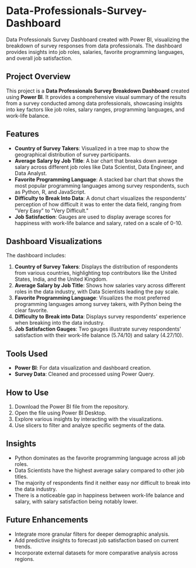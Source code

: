# Data-Professionals-Survey-Dashboard
Data Professionals Survey Dashboard created with Power BI, visualizing the breakdown of survey responses from data professionals. The dashboard provides insights into job roles, salaries, favorite programming languages, and overall job satisfaction.

## Project Overview
This project is a **Data Professionals Survey Breakdown Dashboard** created using **Power BI**. It provides a comprehensive visual summary of the results from a survey conducted among data professionals, showcasing insights into key factors like job roles, salary ranges, programming languages, and work-life balance.

## Features
- **Country of Survey Takers**: Visualized in a tree map to show the geographical distribution of survey participants.
- **Average Salary by Job Title**: A bar chart that breaks down average salary across different job roles like Data Scientist, Data Engineer, and Data Analyst.
- **Favorite Programming Language**: A stacked bar chart that shows the most popular programming languages among survey respondents, such as Python, R, and JavaScript.
- **Difficulty to Break Into Data**: A donut chart visualizes the respondents’ perception of how difficult it was to enter the data field, ranging from "Very Easy" to "Very Difficult."
- **Job Satisfaction**: Gauges are used to display average scores for happiness with work-life balance and salary, rated on a scale of 0-10.

## Dashboard Visualizations
The dashboard includes:
1. **Country of Survey Takers**: Displays the distribution of respondents from various countries, highlighting top contributors like the United States, India, and the United Kingdom.
2. **Average Salary by Job Title**: Shows how salaries vary across different roles in the data industry, with Data Scientists leading the pay scale.
3. **Favorite Programming Language**: Visualizes the most preferred programming languages among survey takers, with Python being the clear favorite.
4. **Difficulty to Break into Data**: Displays survey respondents' experience when breaking into the data industry.
5. **Job Satisfaction Gauges**: Two gauges illustrate survey respondents' satisfaction with their work-life balance (5.74/10) and salary (4.27/10).

## Tools Used
- **Power BI**: For data visualization and dashboard creation.
- **Survey Data**: Cleaned and processed using Power Query.
  
## How to Use
1. Download the Power BI file from the repository.
2. Open the file using Power BI Desktop.
3. Explore various insights by interacting with the visualizations.
4. Use slicers to filter and analyze specific segments of the data.

## Insights
- Python dominates as the favorite programming language across all job roles.
- Data Scientists have the highest average salary compared to other job titles.
- The majority of respondents find it neither easy nor difficult to break into the data industry.
- There is a noticeable gap in happiness between work-life balance and salary, with salary satisfaction being notably lower.

## Future Enhancements
- Integrate more granular filters for deeper demographic analysis.
- Add predictive insights to forecast job satisfaction based on current trends.
- Incorporate external datasets for more comparative analysis across regions.

